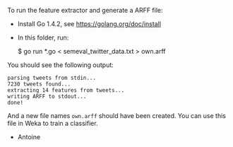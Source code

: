 To run the feature extractor and generate a ARFF file:

* Install Go 1.4.2, see https://golang.org/doc/install
* In this folder, run:

    $ go run *.go < semeval_twitter_data.txt > own.arff

You should see the following output:

    parsing tweets from stdin...
    7230 tweets found...
    extracting 14 features from tweets...
    writing ARFF to stdout...
    done!

And a new file names `own.arff` should have been created. You can use
this file in Weka to train a classifier.

- Antoine
